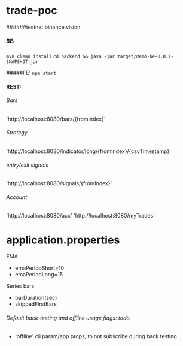 trade-poc
=========
######testnet.binance.vision


##### BE:
`mvn clean install`
`cd backend && java -jar target/demo-be-0.0.1-SNAPSHOT.jar`

#####FE:
`npm start`

#### REST:

###### Bars
'http://localhost:8080/bars/{fromIndex}'

###### Strategy
'http://localhost:8080/indicator/long/{fromIndex}/{csvTimestamp}' 
###### entry/exit signals
'http://localhost:8080/signals/{fromIndex}'

###### Account
'http://localhost:8080/acc'
'http://localhost:8080/myTrades'


application.properties
======================
EMA
- emaPeriodShort=10
- emaPeriodLong=15

Series bars 
- barDuration(sec)
- skippedFirstBars

###### Default back-testing and offline usage flags: todo.
- 'offline' cli param/app props, to not subscribe during back testing
